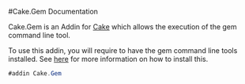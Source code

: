 #Cake.Gem Documentation

Cake.Gem is an Addin for [Cake](http://cakebuild.net/) which allows the execution of the gem command line tool.

To use this addin, you will require to have the gem command line tools installed.  See [here](https://www.npmjs.com/package/gem) for more information on how to install this.

```csharp
#addin Cake.Gem
```